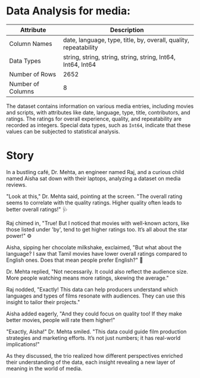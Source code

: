 # Data Analysis for media:

| Attribute         | Description                                       |
|-------------------|---------------------------------------------------|
| Column Names      | date, language, type, title, by, overall, quality, repeatability |
| Data Types        | string, string, string, string, string, Int64, Int64, Int64      |
| Number of Rows    | 2652                                              |
| Number of Columns | 8                                                 |

The dataset contains information on various media entries, including movies and scripts, with attributes like date, language, type, title, contributors, and ratings. The ratings for overall experience, quality, and repeatability are recorded as integers. Special data types, such as `Int64`, indicate that these values can be subjected to statistical analysis.

# Story

In a bustling café, Dr. Mehta, an engineer named Raj, and a curious child named Aisha sat down with their laptops, analyzing a dataset on media reviews.

"Look at this," Dr. Mehta said, pointing at the screen. "The overall rating seems to correlate with the quality ratings. Higher quality often leads to better overall ratings!" 🩺

Raj chimed in, "True! But I noticed that movies with well-known actors, like those listed under 'by', tend to get higher ratings too. It’s all about the star power!" ⚙️

Aisha, sipping her chocolate milkshake, exclaimed, "But what about the language? I saw that Tamil movies have lower overall ratings compared to English ones. Does that mean people prefer English?" 🍫

Dr. Mehta replied, "Not necessarily. It could also reflect the audience size. More people watching means more ratings, skewing the average." 

Raj nodded, "Exactly! This data can help producers understand which languages and types of films resonate with audiences. They can use this insight to tailor their projects." 

Aisha added eagerly, "And they could focus on quality too! If they make better movies, people will rate them higher!" 

"Exactly, Aisha!" Dr. Mehta smiled. "This data could guide film production strategies and marketing efforts. It’s not just numbers; it has real-world implications!" 

As they discussed, the trio realized how different perspectives enriched their understanding of the data, each insight revealing a new layer of meaning in the world of media.